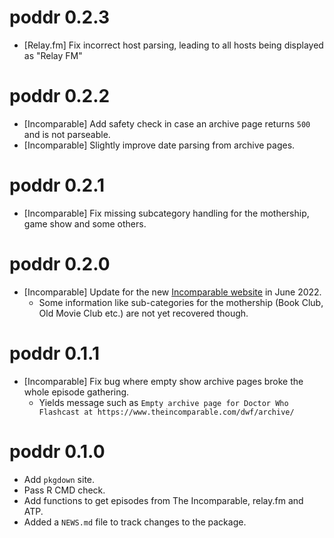 # poddr 0.2.3

* [Relay.fm] Fix incorrect host parsing, leading to all hosts being displayed as "Relay FM"

# poddr 0.2.2

*  [Incomparable] Add safety check in case an archive page returns `500` and is not parseable.
*  [Incomparable] Slightly improve date parsing from archive pages. 

# poddr 0.2.1

* [Incomparable] Fix missing subcategory handling for the mothership, game show and some others.

# poddr 0.2.0

* [Incomparable] Update for the new [Incomparable website](https://www.theincomparable.com/) in June 2022.  
  * Some information like sub-categories for the mothership (Book Club, Old Movie Club etc.) are not yet recovered though.

# poddr 0.1.1

* [Incomparable] Fix bug where empty show archive pages broke the whole episode gathering.
  * Yields message such as `Empty archive page for Doctor Who Flashcast at https://www.theincomparable.com/dwf/archive/`

# poddr 0.1.0

* Add `pkgdown` site.
* Pass R CMD check.
* Add functions to get episodes from The Incomparable, relay.fm and ATP.
* Added a `NEWS.md` file to track changes to the package.
